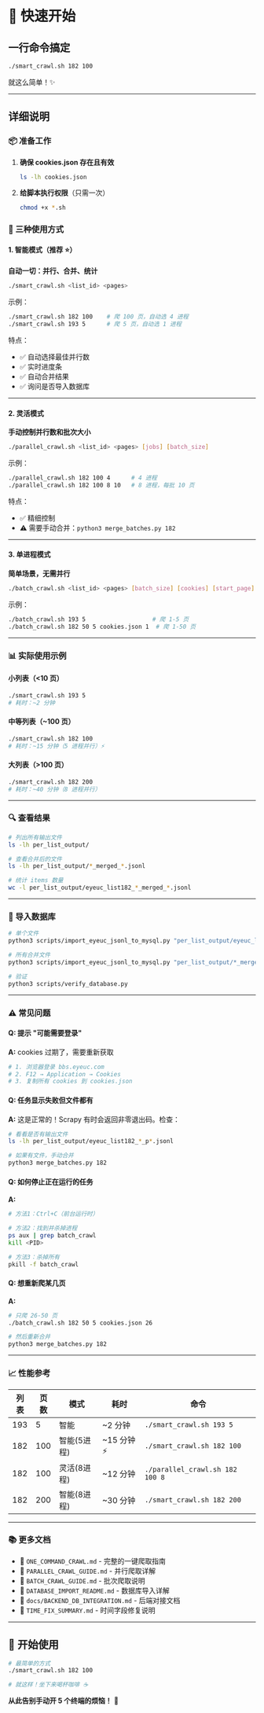 # 🚀 快速开始

## 一行命令搞定

```bash
./smart_crawl.sh 182 100
```

就这么简单！✨

---

## 详细说明

### 📦 准备工作

1. **确保 cookies.json 存在且有效**
   ```bash
   ls -lh cookies.json
   ```

2. **给脚本执行权限**（只需一次）
   ```bash
   chmod +x *.sh
   ```

### 🎯 三种使用方式

#### 1. 智能模式（推荐 ⭐）

**自动一切：并行、合并、统计**

```bash
./smart_crawl.sh <list_id> <pages>
```

示例：
```bash
./smart_crawl.sh 182 100    # 爬 100 页，自动选 4 进程
./smart_crawl.sh 193 5      # 爬 5 页，自动选 1 进程
```

特点：
- ✅ 自动选择最佳并行数
- ✅ 实时进度条
- ✅ 自动合并结果
- ✅ 询问是否导入数据库

---

#### 2. 灵活模式

**手动控制并行数和批次大小**

```bash
./parallel_crawl.sh <list_id> <pages> [jobs] [batch_size]
```

示例：
```bash
./parallel_crawl.sh 182 100 4      # 4 进程
./parallel_crawl.sh 182 100 8 10   # 8 进程，每批 10 页
```

特点：
- ✅ 精细控制
- ⚠️ 需要手动合并：`python3 merge_batches.py 182`

---

#### 3. 单进程模式

**简单场景，无需并行**

```bash
./batch_crawl.sh <list_id> <pages> [batch_size] [cookies] [start_page]
```

示例：
```bash
./batch_crawl.sh 193 5                   # 爬 1-5 页
./batch_crawl.sh 182 50 5 cookies.json 1  # 爬 1-50 页
```

---

### 📊 实际使用示例

#### 小列表（<10 页）
```bash
./smart_crawl.sh 193 5
# 耗时：~2 分钟
```

#### 中等列表（~100 页）
```bash
./smart_crawl.sh 182 100
# 耗时：~15 分钟（5 进程并行）⚡
```

#### 大列表（>100 页）
```bash
./smart_crawl.sh 182 200
# 耗时：~40 分钟（8 进程并行）
```

---

### 🔍 查看结果

```bash
# 列出所有输出文件
ls -lh per_list_output/

# 查看合并后的文件
ls -lh per_list_output/*_merged_*.jsonl

# 统计 items 数量
wc -l per_list_output/eyeuc_list182_*_merged_*.jsonl
```

---

### 💾 导入数据库

```bash
# 单个文件
python3 scripts/import_eyeuc_jsonl_to_mysql.py "per_list_output/eyeuc_list182_*_merged_*.jsonl"

# 所有合并文件
python3 scripts/import_eyeuc_jsonl_to_mysql.py "per_list_output/*_merged_*.jsonl"

# 验证
python3 scripts/verify_database.py
```

---

### ⚠️ 常见问题

#### Q: 提示 "可能需要登录"
**A:** cookies 过期了，需要重新获取
```bash
# 1. 浏览器登录 bbs.eyeuc.com
# 2. F12 → Application → Cookies
# 3. 复制所有 cookies 到 cookies.json
```

#### Q: 任务显示失败但文件都有
**A:** 这是正常的！Scrapy 有时会返回非零退出码。检查：
```bash
# 看看是否有输出文件
ls -lh per_list_output/eyeuc_list182_*_p*.jsonl

# 如果有文件，手动合并
python3 merge_batches.py 182
```

#### Q: 如何停止正在运行的任务
**A:** 
```bash
# 方法1：Ctrl+C（前台运行时）

# 方法2：找到并杀掉进程
ps aux | grep batch_crawl
kill <PID>

# 方法3：杀掉所有
pkill -f batch_crawl
```

#### Q: 想重新爬某几页
**A:**
```bash
# 只爬 26-50 页
./batch_crawl.sh 182 50 5 cookies.json 26

# 然后重新合并
python3 merge_batches.py 182
```

---

### 📈 性能参考

| 列表 | 页数 | 模式 | 耗时 | 命令 |
|------|------|------|------|------|
| 193 | 5 | 智能 | ~2 分钟 | `./smart_crawl.sh 193 5` |
| 182 | 100 | 智能(5进程) | ~15 分钟 ⚡ | `./smart_crawl.sh 182 100` |
| 182 | 100 | 灵活(8进程) | ~12 分钟 | `./parallel_crawl.sh 182 100 8` |
| 182 | 200 | 智能(8进程) | ~30 分钟 | `./smart_crawl.sh 182 200` |

---

### 📚 更多文档

- 📄 `ONE_COMMAND_CRAWL.md` - 完整的一键爬取指南
- 📄 `PARALLEL_CRAWL_GUIDE.md` - 并行爬取详解
- 📄 `BATCH_CRAWL_GUIDE.md` - 批次爬取说明
- 📄 `DATABASE_IMPORT_README.md` - 数据库导入详解
- 📄 `docs/BACKEND_DB_INTEGRATION.md` - 后端对接文档
- 📄 `TIME_FIX_SUMMARY.md` - 时间字段修复说明

---

## 🎉 开始使用

```bash
# 最简单的方式
./smart_crawl.sh 182 100

# 就这样！坐下来喝杯咖啡 ☕
```

**从此告别手动开 5 个终端的烦恼！** 🎊

